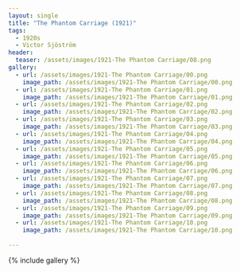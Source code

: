 ```yaml
---
layout: single
title: "The Phantom Carriage (1921)"
tags:
  - 1920s 
  - Victor Sjöström
header:
  teaser: /assets/images/1921-The Phantom Carriage/08.png
gallery:
  - url: /assets/images/1921-The Phantom Carriage/00.png
    image_path: /assets/images/1921-The Phantom Carriage/00.png  
  - url: /assets/images/1921-The Phantom Carriage/01.png
    image_path: /assets/images/1921-The Phantom Carriage/01.png
  - url: /assets/images/1921-The Phantom Carriage/02.png
    image_path: /assets/images/1921-The Phantom Carriage/02.png
  - url: /assets/images/1921-The Phantom Carriage/03.png
    image_path: /assets/images/1921-The Phantom Carriage/03.png
  - url: /assets/images/1921-The Phantom Carriage/04.png
    image_path: /assets/images/1921-The Phantom Carriage/04.png
  - url: /assets/images/1921-The Phantom Carriage/05.png
    image_path: /assets/images/1921-The Phantom Carriage/05.png
  - url: /assets/images/1921-The Phantom Carriage/06.png
    image_path: /assets/images/1921-The Phantom Carriage/06.png
  - url: /assets/images/1921-The Phantom Carriage/07.png
    image_path: /assets/images/1921-The Phantom Carriage/07.png
  - url: /assets/images/1921-The Phantom Carriage/08.png
    image_path: /assets/images/1921-The Phantom Carriage/08.png
  - url: /assets/images/1921-The Phantom Carriage/09.png
    image_path: /assets/images/1921-The Phantom Carriage/09.png
  - url: /assets/images/1921-The Phantom Carriage/10.png
    image_path: /assets/images/1921-The Phantom Carriage/10.png
 
---
```

{% include gallery %}
